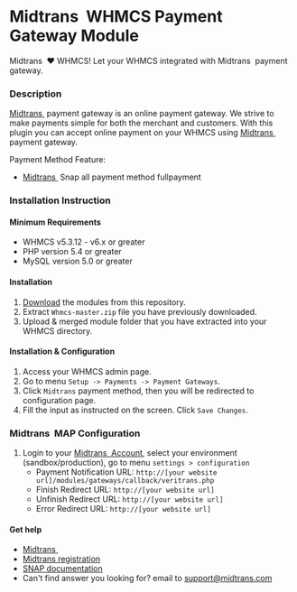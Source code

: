 
Midtrans&nbsp; WHMCS Payment Gateway Module
=====================================

Midtrans&nbsp; :heart: WHMCS!
Let your WHMCS integrated with Midtrans&nbsp; payment gateway.

### Description

[Midtrans&nbsp;](https://www.midtrans.com) payment gateway is an online payment gateway. We strive to make payments simple for both the merchant and customers. With this plugin you can accept online payment on your WHMCS using [Midtrans&nbsp;](https://www.midtrans.com) payment gateway.

Payment Method Feature:
- [Midtrans&nbsp;](https://www.midtrans.com) Snap all payment method fullpayment

### Installation Instruction

#### Minimum Requirements

* WHMCS v5.3.12 - v6.x or greater
* PHP version 5.4 or greater
* MySQL version 5.0 or greater

#### Installation

1. [Download](/archive/master.zip) the modules from this repository.
2. Extract `Whmcs-master.zip` file you have previously downloaded.
3. Upload & merged module folder that you have extracted into your WHMCS directory. 

#### Installation & Configuration

1. Access your WHMCS admin page.
2. Go to menu `Setup -> Payments -> Payment Gateways`.
3. Click `Midtrans` payment method, then you will be redirected to configuration page. 
4. Fill the input as instructed on the screen. Click `Save Changes`.

### Midtrans&nbsp;  MAP Configuration

1. Login to your [Midtrans&nbsp;  Account](https://dashboard.midtrans.com), select your environment (sandbox/production), go to menu `settings > configuration`
   * Payment Notification URL: `http://[your website url]/modules/gateways/callback/veritrans.php`
   * Finish Redirect URL: `http://[your website url]`
   * Unfinish Redirect URL: `http://[your website url]`
   * Error Redirect URL: `http://[your website url]`

#### Get help

* [Midtrans&nbsp;](https://www.midtrans.com)
* [Midtrans registration](https://dashboard.midtrans.com/register)
* [SNAP documentation](http://snap-docs.midtrans.com)
* Can't find answer you looking for? email to [support@midtrans.com](mailto:support@midtrans.com)
